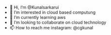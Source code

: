 - 👋 Hi, I’m @Kunalsarkarui
- 👀 I’m interested in cloud based computung
- 🌱 I’m currently learning aws
- 💞️ I’m looking to collaborate on cloud technology 
- 📫 How to reach me instagram: @cgkunal

<!---
Kunalsarkarui/Kunalsarkarui is a ✨ special ✨ repository because its `README.md` (this file) appears on your GitHub profile.
You can click the Preview link to take a look at your changes.
--->
